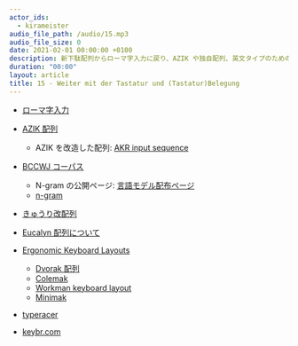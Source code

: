 ```yaml
---
actor_ids:
  - kirameister
audio_file_path: /audio/15.mp3
audio_file_size: 0
date: 2021-02-01 00:00:00 +0100
description: 新下駄配列からローマ字入力に戻り、AZIK や独自配列、英文タイプのための配列に挑戦していることを話しました。
duration: "00:00"
layout: article
title: 15 - Weiter mit der Tastatur und (Tastatur)Belegung
---
```


* [ローマ字入力](https://ja.wikipedia.org/wiki/ローマ字入力)
* [AZIK 配列](http://hp.vector.co.jp/authors/VA002116/azik/azikinfo.htm)
    * AZIK を改造した配列:  [AKR input sequence](https://github.com/kirameister/AKR_input_sequence/)
* [BCCWJ コーパス](https://pj.ninjal.ac.jp/corpus_center/bccwj/)
    * N-gram の公開ページ: [言語モデル配布ページ](http://www.lsta.media.kyoto-u.ac.jp/member/gologo/lm.html)
    * [n-gram](https://en.wikipedia.org/wiki/N-gram)

* [きゅうり改配列](http://blade.nagaokaut.ac.jp/cgi-bin/scat.rb/ruby/ruby-list/28053)
* [Eucalyn 配列について](http://eucalyn.hatenadiary.jp/entry/about-eucalyn-layout)

* [Ergonomic Keyboard Layouts](http://xahlee.info/kbd/dvorak_and_all_keyboard_layouts.html)
    * [Dvorak 配列](https://ja.wikipedia.org/wiki/Dvorak配列)
    * [Colemak](https://en.wikipedia.org/wiki/Colemak)
    * [Workman keyboard layout](https://workmanlayout.org)
    * [Minimak](http://www.minimak.org)

* [typeracer](https://play.typeracer.com)
* [keybr.com](https://www.keybr.com)

